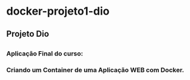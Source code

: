 # docker-projeto1-dio

<h2>Projeto Dio<h2>
  <h3>Aplicação Final do curso:<h3>
Criando um Container de uma Aplicação WEB com Docker.
